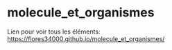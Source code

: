 # molecule_et_organismes


Lien pour voir tous les éléments:
https://flores34000.github.io/molecule_et_organismes/